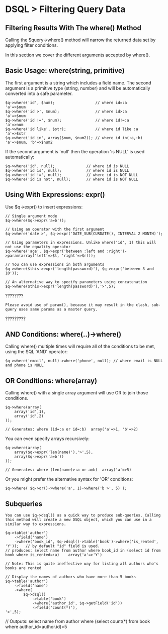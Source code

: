 # DSQL > Filtering Query Data

## Filtering Results With The where() Method

Calling the $query->where() method will narrow the returned data set by applying filter conditions.

In this section we cover the different arguments accepted by where(). 

## Basic Usage: where(string, primitive)

The first argument is a string which includes a field name. The second argument is a primitive type (string, number) and will be automatically converted into a safe parameter.

	$q->where('id', $num);        			// where id=:a    		'a'=>$num
	$q->where('id >', $num);       			// where id>:a    		'a'=>$num
	$q->where('id !=', $num);      			// where id!=:a   		'a'=>num
	$q->where('id like', $str); 			// where id like :a   	'a'=>$str
	$q->where('id in', array($num, $num2)); // where id in(:a,:b)   'a'=>$num, 'b'=>$num2

If the second argument is 'null' then the operation 'is NULL' is used automatically:

	$q->where('id', null);       		// where id is NULL
	$q->where('id is', null);    		// where id is NULL
	$q->where('id !=', null);     		// where id is NOT NULL
	$q->where('id is not', null); 		// where id is NOT NULL

## Using With Expressions: expr()

Use $q->expr() to insert expressions:

	// Single argument mode
	$q->where($q->expr('a=b'));

	// Using an operator with the first argument
	$q->where('date >', $q->expr('DATE_SUB(CURDATE(), INTERVAL 2 MONTH)');

	// Using parameters in expressions. Unlike where('id', 1) this will not use the equality operator
	$q->where('age', $q->expr('between :left and :right')->param(array('left'=>$l, 'right'=>$r)));

	// You can use expressions in both arguments
	$q->where($this->expr('length(password)'), $q->expr('between 3 and 10'));

	// An alternative way to specify parameters using concatenation
	$q->where($this->expr('length(password)'),'>',5);

????????

	Please avoid use of param(), because it may result in the clash, sub-query uses same params as a master query.

?????????

## AND Conditions: where(..)->where()

Calling where() multiple times will require all of the conditions to be met, using the SQL 'AND' operator:

	$q->where('email', null)->where('phone', null);	// where email is NULL and phone is NULL

## OR Conditions: where(array)

Calling where() with a single array argument will use OR to join those conditions.

	$q->where(array(
  		array('id',1),
  		array('id',2)
  	));

	// Generates: where (id=:a or id=:b)  array('a'=>1, 'b'=>2)

You can even specify arrays recursively:

	$q->where(array(
  		array($q->expr('len(name)'),'>',5),
  		array($q->expr('a=b')) 
  	));

	// Generates: where (len(name)>:a or a=b)  array('a'=>5)

Or you might prefer the alternative syntax for 'OR' conditions:

	$q->where( $q->or()->where('a', 1)->where('b >', 5) );

## Subqueries

	You can use $q->dsql() as a quick way to produce sub-queries. Calling this method will create a new DSQL object, which you can use in a similar way to expressions.

	$q->table('author')
 		->field('name')
 		->where('book_id', $q->dsql()->table('book')->where('is_rented', 'Y'));   // by default "id" field is used.
  	// produces: select name from author where book_id in (select id from book where is_rented=:a)    array('a'=>'Y')

<!-- Better to have an example that's not an inefficient query?! -->

  	// Note: This is quite ineffective way for listing all authors who's books are rented

	// Display the names of authors who have more than 5 books
	$q->table('author')
  		->field('name')
  		->where(
    		$q->dsql()
      			->table('book')
      			->where('author_id', $q->getField('id'))
      			->field('count(*)'),
    '>',5);    

  // Outputs:  select name from author where (select count(*) from book where author_id=author.id)>5